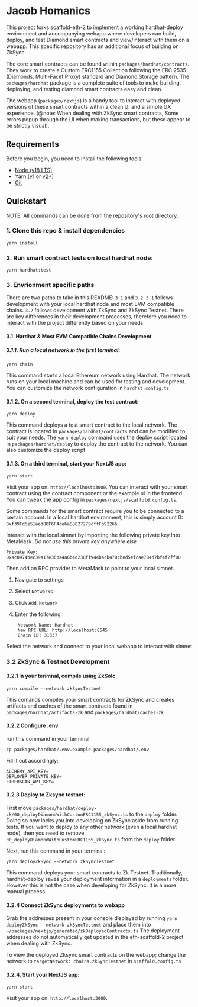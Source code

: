 # Jacob Homanics

This project forks scaffold-eth-2 to implement a working hardhat-deploy environment and accompanying webapp where developers can build, deploy, and test Diamond smart contracts and view/interact with them on a webapp. This specific repository has an additional focus of building
on ZkSync.

The core smart contracts can be found within `packages/hardhat/contracts`. They work to create a Custom ERC1155 Collection following
the ERC 2535 (Diamonds, Multi-Facet Proxy) standard and Diamond Storage pattern. The `packages/hardhat` package is a complete suite of tools to make building, deploying, and testing diamond smart contracts easy and clean.

The webapp (`packages/nextjs`) is a handy tool to interact with deployed versions of these smart contracts within a clean UI and a simple UX experience.
(@note: When dealing with ZkSync smart contracts, Some errors popup through the UI when making transactions, but these appear to be strictly visual).

## Requirements

Before you begin, you need to install the following tools:

- [Node (v18 LTS)](https://nodejs.org/en/download/)
- Yarn ([v1](https://classic.yarnpkg.com/en/docs/install/) or [v2+](https://yarnpkg.com/getting-started/install))
- [Git](https://git-scm.com/downloads)

## Quickstart
NOTE: All commands can be done from the repository's root directory.

### 1. Clone this repo & install dependencies

```
yarn install
```

### 2. Run smart contract tests on local hardhat node:

```
yarn hardhat:test
```

### 3. Envrionment specific paths
 There are two paths to take in this README: `3.1` and `3.2`. `3.1` follows development with your local hardhat node and most EVM compatible chains. `3.2` follows development with ZkSync and ZkSync Testnet. There are key differences in their development processes, therefore you need to interact with the project differently based on your needs.

#### 3.1. Hardhat & Most EVM Compatible Chains Development

##### 3.1.1. Run a local network in the first terminal:

```
yarn chain
```

This command starts a local Ethereum network using Hardhat. The network runs on your local machine and can be used for testing and development. You can customize the network configuration in `hardhat.config.ts`.

#### 3.1.2. On a second terminal, deploy the test contract:

```
yarn deploy
```

This command deploys a test smart contract to the local network. The contract is located in `packages/hardhat/contracts` and can be modified to suit your needs. The `yarn deploy` command uses the deploy script located in `packages/hardhat/deploy` to deploy the contract to the network. You can also customize the deploy script. 

#### 3.1.3. On a third terminal, start your NextJS app:

```
yarn start
```

Visit your app on: `http://localhost:3000`. You can interact with your smart contract using the contract component or the example ui in the frontend. You can tweak the app config in `packages/nextjs/scaffold.config.ts`.

Some commands for the smart contract require you to be connected to a certain account. In a local hardhat environment, this is simply account 0: `0xf39Fd6e51aad88F6F4ce6aB8827279cffFb92266`.

Interact with the local simnet by importing the following private key into MetaMask. _Do not use this private key anywhere else_

```
Private Key:
0xac0974bec39a17e36ba4a6b4d238ff944bacb478cbed5efcae784d7bf4f2ff80
```

Then add an RPC provider to MetaMask to point to your local simnet.

1.  Navigate to settings
2.  Select `Networks`
3.  Click `Add Network`
4.  Enter the following:

         Network Name: Hardhat
         New RPC URL: http://localhost:8545
         Chain ID: 31337

Select the network and connect to your local webapp to interact with simnet

### 3.2 ZkSync & Testnet Development

#### 3.2.1 In your terimnal, compile using ZkSolc

```
yarn compile --network zkSyncTestnet
```

This comands compiles your smart contracts for ZkSync and creates artifacts and caches of the smart contracts found in `packages/hardhat/artifacts-zk` and `packages/hardhat/caches-zk`

#### 3.2.2 Configure .env

run this command in your terminal
```
cp packages/hardhat/.env.example packages/hardhat/.env
```

Fill it out accordingly:
```
ALCHEMY_API_KEY=
DEPLOYER_PRIVATE_KEY=
ETHERSCAN_API_KEY=
```

#### 3.2.3 Deploy to Zksync testnet:
First move `packages/hardhat/deploy-zk/00_deployDiamondWithCustomERC1155_zkSync.ts` to the `deploy` folder. Doing so now locks you into developing on ZkSync aside from running tests. If you want to deploy to any other network (even a local hardhat node), then you need to remove `00_deployDiamondWithCustomERC1155_zkSync.ts` from the `deploy` folder.

Next, run this command in your terminal:
 
```
yarn deployZkSync --network zkSyncTestnet
```

This command deploys your smart contracts to Zk Testnet. Traditionally, hardhat-deploy saves your deployment information in a `deployments` folder. However this is not the case when developing for ZkSync. It is a more manual process. 

#### 3.2.4 Connect ZkSync deployments to webapp
Grab the addresses present in your console displayed by running `yarn deployZkSync --network zkSyncTestnet` and place them into
`~/packages/nextjs/generated/zkDeployedContracts.ts`
The deployment addresses do not automatically get updated in the eth-scaffold-2 project when dealing with ZkSync.

To view the deployed Zksync smart contracts on the webapp; change the network to `targetNetwork: chains.zkSyncTestnet` in `scaffold.config.ts`

#### 3.2.4. Start your NextJS app:

```
yarn start
```

Visit your app on: `http://localhost:3000`.